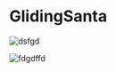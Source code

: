 # GlidingSanta

![dsfgd](https://user-images.githubusercontent.com/59361739/102990479-7b9fa300-4528-11eb-8601-b1e69cb54c43.png)

![fdgdffd](https://user-images.githubusercontent.com/59361739/102990482-7d696680-4528-11eb-9eb2-433189b19146.png)
